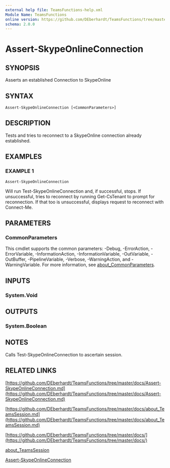 ```yaml
---
external help file: TeamsFunctions-help.xml
Module Name: TeamsFunctions
online version: https://github.com/DEberhardt/TeamsFunctions/tree/master/docs/Assert-SkypeOnlineConnection.md
schema: 2.0.0
---
```


# Assert-SkypeOnlineConnection

## SYNOPSIS
Asserts an established Connection to SkypeOnline

## SYNTAX

```
Assert-SkypeOnlineConnection [<CommonParameters>]
```

## DESCRIPTION
Tests and tries to reconnect to a SkypeOnline connection already established.

## EXAMPLES

### EXAMPLE 1
```
Assert-SkypeOnlineConnection
```

Will run Test-SkypeOnlineConnection and, if successful, stops.
If unsuccessful, tries to reconnect by running Get-CsTenant to prompt for reconnection.
If that too is unsuccessful, displays request to reconnect with Connect-Me.

## PARAMETERS

### CommonParameters
This cmdlet supports the common parameters: -Debug, -ErrorAction, -ErrorVariable, -InformationAction, -InformationVariable, -OutVariable, -OutBuffer, -PipelineVariable, -Verbose, -WarningAction, and -WarningVariable. For more information, see [about_CommonParameters](http://go.microsoft.com/fwlink/?LinkID=113216).

## INPUTS

### System.Void
## OUTPUTS

### System.Boolean
## NOTES
Calls Test-SkypeOnlineConnection to ascertain session.

## RELATED LINKS

[https://github.com/DEberhardt/TeamsFunctions/tree/master/docs/Assert-SkypeOnlineConnection.md](https://github.com/DEberhardt/TeamsFunctions/tree/master/docs/Assert-SkypeOnlineConnection.md)

[https://github.com/DEberhardt/TeamsFunctions/tree/master/docs/about_TeamsSession.md](https://github.com/DEberhardt/TeamsFunctions/tree/master/docs/about_TeamsSession.md)

[https://github.com/DEberhardt/TeamsFunctions/tree/master/docs/](https://github.com/DEberhardt/TeamsFunctions/tree/master/docs/)

[about_TeamsSession]()

[Assert-SkypeOnlineConnection]()

